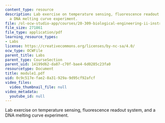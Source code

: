 ```yaml
---
content_type: resource
description: Lab exercise on temperature sensing, fluorescence readout system, and
  a DNA melting curve experiment.
file: /ol-ocw-studio-app/courses/20-309-biological-engineering-ii-instrumentation-and-measurement-fall-2006/0c9c517efae28a31929a9d95cf92afcf_module1.pdf
file_size: 271861
file_type: application/pdf
learning_resource_types:
- Labs
license: https://creativecommons.org/licenses/by-nc-sa/4.0/
ocw_type: OCWFile
parent_title: Labs
parent_type: CourseSection
parent_uid: 14199d62-da87-c70f-bae4-6d0285c23fa0
resourcetype: Document
title: module1.pdf
uid: 0c9c517e-fae2-8a31-929a-9d95cf92afcf
video_files:
  video_thumbnail_file: null
video_metadata:
  youtube_id: null
---
```

Lab exercise on temperature sensing, fluorescence readout system, and a DNA melting curve experiment.